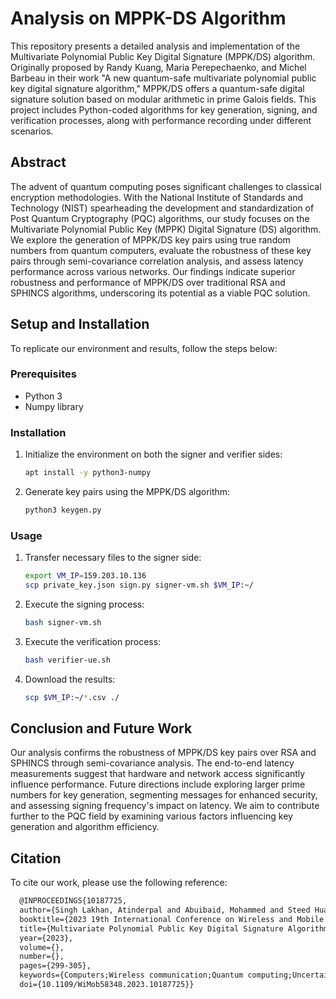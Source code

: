 # Analysis on MPPK-DS Algorithm

This repository presents a detailed analysis and implementation of the Multivariate Polynomial Public Key Digital Signature (MPPK/DS) algorithm. Originally proposed by Randy Kuang, Maria Perepechaenko, and Michel Barbeau in their work "A new quantum-safe multivariate polynomial public key digital signature algorithm," MPPK/DS offers a quantum-safe digital signature solution based on modular arithmetic in prime Galois fields. This project includes Python-coded algorithms for key generation, signing, and verification processes, along with performance recording under different scenarios.

## Abstract

The advent of quantum computing poses significant challenges to classical encryption methodologies. With the National Institute of Standards and Technology (NIST) spearheading the development and standardization of Post Quantum Cryptography (PQC) algorithms, our study focuses on the Multivariate Polynomial Public Key (MPPK) Digital Signature (DS) algorithm. We explore the generation of MPPK/DS key pairs using true random numbers from quantum computers, evaluate the robustness of these key pairs through semi-covariance correlation analysis, and assess latency performance across various networks. Our findings indicate superior robustness and performance of MPPK/DS over traditional RSA and SPHINCS algorithms, underscoring its potential as a viable PQC solution.

## Setup and Installation

To replicate our environment and results, follow the steps below:

### Prerequisites

- Python 3
- Numpy library

### Installation

1. Initialize the environment on both the signer and verifier sides:

    ```bash
    apt install -y python3-numpy
    ```

2. Generate key pairs using the MPPK/DS algorithm:

    ```bash
    python3 keygen.py
    ```

### Usage

1. Transfer necessary files to the signer side:

    ```bash
    export VM_IP=159.203.10.136
    scp private_key.json sign.py signer-vm.sh $VM_IP:~/
    ```

2. Execute the signing process:

    ```bash
    bash signer-vm.sh
    ```

3. Execute the verification process:

    ```bash
    bash verifier-ue.sh
    ```

4. Download the results:

    ```bash
    scp $VM_IP:~/*.csv ./
    ```

## Conclusion and Future Work

Our analysis confirms the robustness of MPPK/DS key pairs over RSA and SPHINCS through semi-covariance analysis. The end-to-end latency measurements suggest that hardware and network access significantly influence performance. Future directions include exploring larger prime numbers for key generation, segmenting messages for enhanced security, and assessing signing frequency's impact on latency. We aim to contribute further to the PQC field by examining various factors influencing key generation and algorithm efficiency.

## Citation

To cite our work, please use the following reference:


```latex
  @INPROCEEDINGS{10187725,
  author={Singh Lakhan, Atinderpal and Abuibaid, Mohammed and Steed Huang, Jun and Taha, Mostafa and Wang, Zhehan},
  booktitle={2023 19th International Conference on Wireless and Mobile Computing, Networking and Communications (WiMob)}, 
  title={Multivariate Polynomial Public Key Digital Signature Algorithm: Semi-covariance Analysis and Performance Test over 5G Networks}, 
  year={2023},
  volume={},
  number={},
  pages={299-305},
  keywords={Computers;Wireless communication;Quantum computing;Uncertainty;5G mobile communication;Public key;Robustness;MPPK;PQC;RSA;SPHINCS},
  doi={10.1109/WiMob58348.2023.10187725}}
  ```
